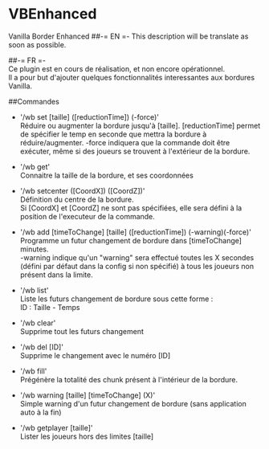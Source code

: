 # VBEnhanced
Vanilla Border Enhanced
##-= EN =- 
	This description will be translate as soon as possible.  
	
##-= FR =-  
Ce plugin est en cours de réalisation, et non encore opérationnel.  
Il a pour but d'ajouter quelques fonctionnalités interessantes aux bordures Vanilla.  

##Commandes
	
 - '/wb set [taille] ([reductionTime]) (-force)'  
	 	Réduire ou augmenter la bordure jusqu'à [taille].
	 	[reductionTime] permet de spécifier le temp en seconde que mettra la bordure à réduire/augmenter.
	 	-force indiquera que la commande doit être exécuter, même si des joueurs se trouvent à l'extérieur de la bordure.
	 
 - '/wb get'  
	 	Connaitre la taille de la bordure, et ses coordonnées  	
 - '/wb setcenter ([CoordX]) ([CoordZ])'  
	 	Définition du centre de la bordure.  
	 	Si [CoordX] et [CoordZ] ne sont pas spécifiées, elle sera défini à la position de l'executeur de la commande.  
 - '/wb add [timeToChange] [taille] ([reductionTime]) (-warning)(-force)'  
	 	Programme un futur changement de bordure dans [timeToChange] minutes.  
		-warning indique qu'un "warning" sera effectué toutes les X secondes (défini par défaut dans la config si non spécifié) à tous les joueurs non présent dans la limite.  
 - '/wb list'  
	 	Liste les futurs changement de bordure sous cette forme :  
	 		ID : Taille - Temps  
 - '/wb clear'  
	 	Supprime tout les futurs changement  
 - '/wb del [ID]'  
	 	Supprime le changement avec le numéro [ID]  
 - '/wb fill'  
	 	Prégénère la totalité des chunk présent à l'intérieur de la bordure.  
 - '/wb warning [taille] [timeToChange] (X)'  
	 	Simple warning d'un futur changement de bordure (sans application auto à la fin)  
 - '/wb getplayer [taille]'  
	 	Lister les joueurs hors des limites [taille]  
	 	
